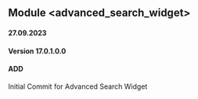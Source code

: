 ## Module <advanced_search_widget>

#### 27.09.2023
#### Version 17.0.1.0.0
#### ADD
Initial Commit for Advanced Search Widget
